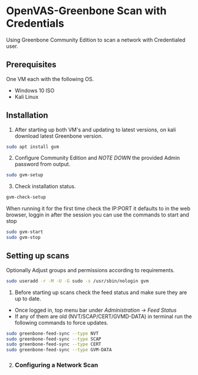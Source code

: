 # OpenVAS-Greenbone Scan with Credentials
Using Greenbone Community Edition to scan a network with Credentialed user.

<h2>Prerequisites</h2>

One VM each with the following OS.

  - Windows 10 ISO
  - Kali Linux

<h2>Installation</h2>

1. After starting up both VM's and updating to latest versions, on kali download latest Greenbone version. 

```bash
sudo apt install gvm
```

2. Configure Community Edition and *NOTE DOWN* the provided Admin password from output.

```bash
sudo gvm-setup
```

3. Check installation status.

```bash
gvm-check-setup
```

When running it for the first time check the IP:PORT it defaults to in the web browser, loggin in after the session you can use the commands to start and stop 

```bash
sudo gvm-start
sudo gvm-stop
```

<h2>Setting up scans</h2>

Optionally Adjust groups and permissions according to requirements.

```bash
sudo useradd -r -M -U -G sudo -s /usr/sbin/nologin gvm

```

1. Before starting up scans check the feed status and make sure they are up to date. 
  - Once logged in, top menu bar under *Administration -> Feed Status*
  - If any of them are old (NVT/SCAP/CERT/GVMD-DATA) in terminal run the following commands to force updates.

```bash
sudo greenbone-feed-sync --type NVT
sudo greenbone-feed-sync --type SCAP
sudo greenbone-feed-sync --type CERT
sudo greenbone-feed-sync --type GVM-DATA
```

2. <h3>Configuring a Network Scan</h3>



























